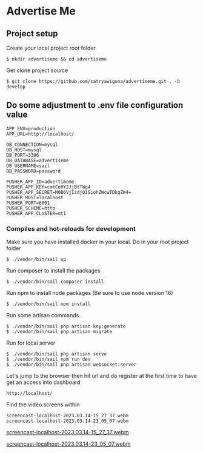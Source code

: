 # Advertise Me

## Project setup
Create your local project root folder
```
$ mkdir advertiseme && cd advertiseme
```
Get clone project source
```
$ git clone https://github.com/satryawiguna/advertiseme.git . -b develop
```

## Do some adjustment to .env file configuration value
```
APP_ENV=production
APP_URL=http://localhost/

DB_CONNECTION=mysql
DB_HOST=mysql
DB_PORT=3306
DB_DATABASE=advertiseme
DB_USERNAME=sail
DB_PASSWORD=password

PUSHER_APP_ID=advertimeme
PUSHER_APP_KEY=cmtCeHY2JjBtTWg4
PUSHER_APP_SECRET=M0B6VjIzdjQ1SiohZWcwTDkqZW4=
PUSHER_HOST=localhost
PUSHER_PORT=6001
PUSHER_SCHEME=http
PUSHER_APP_CLUSTER=mt1
```

### Compiles and hot-reloads for development
Make sure you have installed docker in your local. Do in your root project folder
```
$ ./vendor/bin/sail up
```

Run composer to install the packages
```
$ ./vendor/bin/sail composer install
```

Run npm to install node packages (Be sure to use node version 16)
```
$ ./vendor/bin/sail npm install
```

Run some artisan commands
```
$ ./vendor/bin/sail php artisan key:generate
$ ./vendor/bin/sail php artisan migrate
```

Run for local server
```
$ ./vendor/bin/sail php artisan serve
$ ./vendor/bin/sail npm run dev
$ ./vendor/bin/sail php artisan websocket:server
```

Let's jump to the browser then hit url and do register at the first time to have get an access into dashboard
```
http://localhost/
```

Find the video screens within
```
screencast-localhost-2023.03.14-15_27_37.webm
screencast-localhost-2023.03.14-23_05_07.webm
```

[screencast-localhost-2023.03.14-15_27_37.webm](https://user-images.githubusercontent.com/18078335/225052954-785dd511-5154-419a-b3be-15d8e6bb3ea4.webm)

[screencast-localhost-2023.03.14-23_05_07.webm](https://user-images.githubusercontent.com/18078335/225053759-ed4541fc-73e9-48aa-a2e9-d52efced9793.webm)
